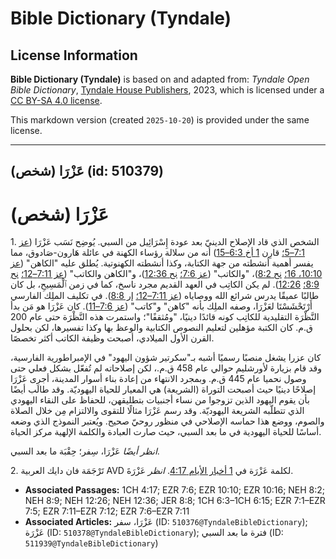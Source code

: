 # Bible Dictionary (Tyndale)

## License Information

**Bible Dictionary (Tyndale)** is based on and adapted from: _Tyndale Open Bible Dictionary_, [Tyndale House Publishers](https://tyndaleopenresources.com/), 2023, which is licensed under a [CC BY-SA 4.0 license](https://creativecommons.org/licenses/by-sa/4.0/legalcode.en).

This markdown version (created `2025-10-20`) is provided under the same license.



--------------------------------

## عَزْرَا (شخص) (id: 510379)

عَزْرَا (شخص)
=============

1\. الشخص الذي قاد الإصلاح الدينيّ بعد عودة إِسْرَائِيل من السبي. يُوضِح نَسَب عَزْرَا ([عز 7:1–5؛](https://ref.ly/Ezra7:1-Ezra7:5) قارِن [1 أخ 6:3–15](https://ref.ly/1Chr6:3-1Chr6:15)) أنه من سلالة رؤساء الكهنة في عائلة هَارون\-صَادوق، مما يفسر أهمية أنشطته من جهة الكتابة، وكذا أنشطته الكهنوتية. يُطلق عليه "الكاهن" ([عز 10:10، 16؛](https://ref.ly/Ezra10:10,Ezra10:16) [نح 8:2](https://ref.ly/Neh8:2))، "والكاتب" ([عز 7:6؛](https://ref.ly/Ezra7:6) [نح 12:36](https://ref.ly/Neh12:36))، و"الكاهن والكاتب" ([عز 7:11–12؛](https://ref.ly/Ezra7:11-Ezra7:12) [نح 8:9؛](https://ref.ly/Neh8:9) [12:26](https://ref.ly/Neh12:26)). لم يكن الكاتِب في العهد القديم مجرد ناسخ، كما في زمن ٱلْمَسِيحِ، بل كان طالبًا عميقًا يدرس شرائع الله ووصاياه ([عز 7:11–12؛](https://ref.ly/Ezra7:11-Ezra7:12) [إر 8:8](https://ref.ly/Jer8:8)). في تكليف الملِك الفارسي أَرْتَحْشَسْتَا لعَزْرَا، وصفه الملِك بأنه "كاهن" و"كاتب" ([عز 7:6–11](https://ref.ly/Ezra7:6-Ezra7:11)). كان عَزْرَا هو مَن بدأ النَّظْرَة التقليدية للكاتِب كونه قائدًا دينيًا، "ومُثقفًا"؛ واستمرت هذه النَّظْرَة حتى عام 200 ق.م. كان الكتبة مؤهلين لتعليم النصوص الكتابية والوعظ بها وكذا تفسيرها، لكن بحلول القرن الأول الميلادي، أصبحت وظيفة الكاتب أكثر تخصصًا.

كان عزرا يشغل منصبًا رسميًا أشبه بـ"سكرتير شؤون اليهود" في الإمبراطورية الفارسية، وقد قام بزيارة لأورشليم حوالي عام 458 ق.م.، لكن إصلاحاته لم تُفعّل بشكل فعلي حتى وصول نحميا عام 445 ق.م. وبمجرد الانتهاء من إعادة بناء أسوار المدينة، أجرى عَزْرَا إصلاحًا دينيًا حيث أصبحت التوراة (الشريعة) هي المعيار للحياة اليهوديّة. وقد طالَب أيضًا بأن يقوم اليهود الذين تزوجوا من نساء أجنبيات بتطليقهن، للحفاظ على النقاء اليهودي الذي تتطلّبه الشريعة اليهوديّة. وقد رسم عَزْرَا مثالًا للتقوى والالتزام مِن خلال الصلاة والصوم، ووضع هذا حماسه الإصلاحي في منظور روحيّ صحيح. ويُعتبر النموذج الذي وضعه أساسًا للحياة اليهودية في ما بعد السبي، حيث صارت العبادة والكلمة الإلهية مركز الحياة.

*انظر أيضًا* عَزْرَا، سِفر؛ حِقْبَة ما بعد السبي.

2\. تَرْجَمَة فان دايك العربية AVD لكلمة عَزْرَة في [1 أخبار الأيام 4:17](https://ref.ly/1Chr4:17). *انظر* عَزْرَةَ.

* **Associated Passages:** 1CH 4:17; EZR 7:6; EZR 10:10; EZR 10:16; NEH 8:2; NEH 8:9; NEH 12:26; NEH 12:36; JER 8:8; 1CH 6:3–1CH 6:15; EZR 7:1–EZR 7:5; EZR 7:11–EZR 7:12; EZR 7:6–EZR 7:11
* **Associated Articles:** عَزْرَا، سفر  (ID: `510376@TyndaleBibleDictionary`); عَزْرَة (ID: `510378@TyndaleBibleDictionary`); فترة ما بعد السبي (ID: `511939@TyndaleBibleDictionary`)

